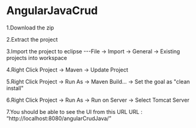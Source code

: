 # AngularJavaCrud

1.Download the zip  

2.Extract the project

3.Import the project to eclipse 
  ---File -> Import -> General -> Existing projects into workspace

4.Right Click Project -> Maven -> Update Project

5.Right Click Project -> Run As -> Maven Build... -> Set the goal as "clean install" 

6.Right Click Project -> Run As -> Run on Server -> Select Tomcat Server

7.You should be able to see the UI from this URL
  URL : “http://localhost:8080/angularCrudJava/”
